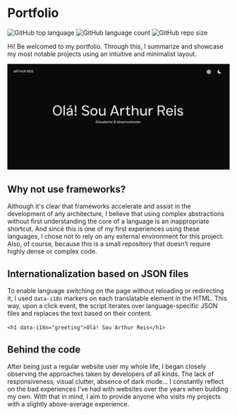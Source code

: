 # Portfolio

![GitHub top language](https://img.shields.io/github/languages/top/aarthurcreis/Portfolio2025)
![GitHub language count](https://img.shields.io/github/languages/count/aarthurcreis/Portfolio2025)
![GitHub repo size](https://img.shields.io/github/repo-size/aarthurcreis/Portfolio2025)

Hi! Be welcomed to my portfolio. Through this, I summarize and showcase my most notable projects using an intuitive and minimalist layout.

![](assets/img/portfolio.webp)

## Why not use frameworks?

Although it's clear that frameworks accelerate and assist in the development of any architecture, I believe that using complex abstractions without first understanding the core of a language is an inappropriate shortcut. And since this is one of my first experiences using these languages, I chose not to rely on any external environment for this project. Also, of course, because this is a small repository that doesn’t require highly dense or complex code.

## Internationalization based on JSON files

To enable language switching on the page without reloading or redirecting it, I used `data-i18n` markers on each translatable element in the HTML. This way, upon a click event, the script iterates over language-specific JSON files and replaces the text based on their content.

`<h1 data-i18n="greeting">Olá! Sou Arthur Reis</h1>`

## Behind the code

After being just a regular website user my whole life, I began closely observing the approaches taken by developers of all kinds. The lack of responsiveness, visual clutter, absence of dark mode... I constantly reflect on the bad experiences I’ve had with websites over the years when building my own. With that in mind, I aim to provide anyone who visits my projects with a slightly above-average experience.